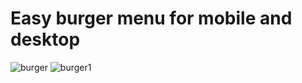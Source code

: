 # Easy burger menu for mobile and desktop
![burger](https://user-images.githubusercontent.com/90044699/152154096-a4ee6e3e-e31c-4807-9088-dc623a2d9429.gif)
![burger1](https://user-images.githubusercontent.com/90044699/152154103-4baa6edf-68b9-42c9-bb61-884be4dcb87a.gif)
